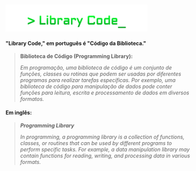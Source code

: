 ﻿![](src/img/font.png)

#### "Library Code," em português é "Código da Biblioteca."
> **Biblioteca de Código (Programming Library):** 
>
>_Em programação, uma biblioteca de código é um conjunto de funções, 
> classes ou rotinas que podem ser usadas por diferentes programas para realizar tarefas específicas. 
> Por exemplo, uma biblioteca de código para manipulação de dados pode conter funções para leitura,
> escrita e processamento de dados em diversos formatos._

#### Em inglês:
>_**Programming Library**_ 
> 
>_In programming, a programming library is a collection of functions, 
>classes, or routines that can be used by different programs to perform specific tasks. 
>For example, a data manipulation library may contain functions for reading, 
>writing, and processing data in various formats._
